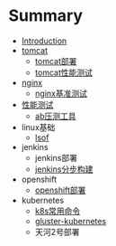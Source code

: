 # Summary

* [Introduction](README.md)
* [tomcat](tomcat.md)
  * [tomcat部署](tomcat/tomcatbu-shu.md)
  * [tomcat性能测试](tomcat/tomcatxing-neng-ce-shi.md)
* [nginx](nginx.md)
  * [nginx基准测试](nginx/nginxji-zhun-ce-shi.md)
* [性能测试](xing-neng-ce-shi.md)
  * [ab压测工具](abya-ce-gong-ju.md)
* linux基础
  * [lsof](lsof.md)
* jenkins
  * jenkins部署
  * [jenkins分步构建](jenkinsfen-bu-gou-jian.md)
* openshift
  * [openshift部署](openshiftbu-shu.md)
* kubernetes
  * [k8s常用命令](k8schang-yong-ming-ling.md)
  * [gluster-kubernetes](gluster-kubernetes.md)
  * 天河2号部署



